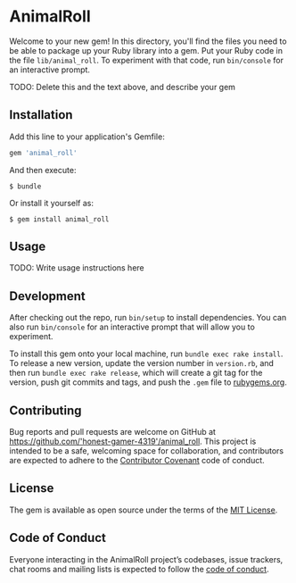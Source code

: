 # AnimalRoll

Welcome to your new gem! In this directory, you'll find the files you need to be able to package up your Ruby library into a gem. Put your Ruby code in the file `lib/animal_roll`. To experiment with that code, run `bin/console` for an interactive prompt.

TODO: Delete this and the text above, and describe your gem

## Installation

Add this line to your application's Gemfile:

```ruby
gem 'animal_roll'
```

And then execute:

    $ bundle

Or install it yourself as:

    $ gem install animal_roll

## Usage

TODO: Write usage instructions here

## Development

After checking out the repo, run `bin/setup` to install dependencies. You can also run `bin/console` for an interactive prompt that will allow you to experiment.

To install this gem onto your local machine, run `bundle exec rake install`. To release a new version, update the version number in `version.rb`, and then run `bundle exec rake release`, which will create a git tag for the version, push git commits and tags, and push the `.gem` file to [rubygems.org](https://rubygems.org).

## Contributing

Bug reports and pull requests are welcome on GitHub at https://github.com/'honest-gamer-4319'/animal_roll. This project is intended to be a safe, welcoming space for collaboration, and contributors are expected to adhere to the [Contributor Covenant](http://contributor-covenant.org) code of conduct.

## License

The gem is available as open source under the terms of the [MIT License](https://opensource.org/licenses/MIT).

## Code of Conduct

Everyone interacting in the AnimalRoll project’s codebases, issue trackers, chat rooms and mailing lists is expected to follow the [code of conduct](https://github.com/'honest-gamer-4319'/animal_roll/blob/master/CODE_OF_CONDUCT.md).
